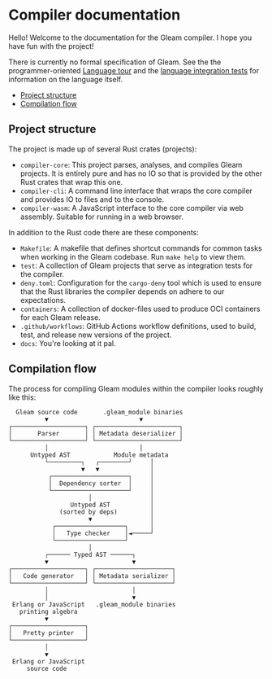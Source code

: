 # Compiler documentation

Hello! Welcome to the documentation for the Gleam compiler. I hope you have fun
with the project!

There is currently no formal specification of Gleam. See the the
programmer-oriented [Language tour][language-tour] and the [language integration
tests][language-tests] for information on the language itself.

[language-tour]: https://gleam.run/book/tour/index.html
[language-tests]: https://github.com/gleam-lang/gleam/tree/main/test/language

<!-- vscode-markdown-toc -->
* [Project structure](#Projectstructure)
* [Compilation flow](#Compilationflow)

<!-- vscode-markdown-toc-config
	numbering=false
	autoSave=true
	/vscode-markdown-toc-config -->
<!-- /vscode-markdown-toc -->

## <a name='Projectstructure'></a>Project structure

The project is made up of several Rust crates (projects):

- `compiler-core`: This project parses, analyses, and compiles Gleam projects.
  It is entirely pure and has no IO so that is provided by the other Rust crates
  that wrap this one.
- `compiler-cli`: A command line interface that wraps the core compiler and
  provides IO to files and to the console.
- `compiler-wasm`: A JavaScript interface to the core compiler via web assembly.
  Suitable for running in a web browser.

In addition to the Rust code there are these components:

- `Makefile`: A makefile that defines shortcut commands for common tasks when
  working in the Gleam codebase. Run `make help` to view them.
- `test`: A collection of Gleam projects that serve as integration tests for the
  compiler.
- `deny.toml`: Configuration for the `cargo-deny` tool which is used to ensure
  that the Rust libraries the compiler depends on adhere to our expectations.
- `containers`: A collection of docker-files used to produce OCI containers for
  each Gleam release.
- `.github/workflows`: GitHub Actions workflow definitions, used to build, test,
  and release new versions of the project.
- `docs`: You're looking at it pal.

## <a name='Compilationflow'></a>Compilation flow

The process for compiling Gleam modules within the compiler looks roughly like
this:

```text
  Gleam source code       .gleam_module binaries
          ▼                         ▼
┌────────────────────┐ ┌───────────────────────┐
│       Parser       │ │ Metadata deserializer │
└────────────────────┘ └───────────────────────┘
          │                         │
      Untyped AST            Module metadata
          └─────────┐   ┌────────┘     │
                    ▼   ▼              │
           ┌─────────────────────┐     │
           │  Dependency sorter  │     │
           └─────────────────────┘     │
                      │                │
                 Untyped AST           │
              (sorted by deps)         │
                      ▼                │
            ┌───────────────────┐      │
            │   Type checker    │◄─────┘
            └───────────────────┘
                      │
          ┌────── Typed AST ──────┐
          ▼                       ▼
┌────────────────────┐ ┌─────────────────────┐
│   Code generator   │ │ Metadata serializer │
└────────────────────┘ └─────────────────────┘
          │                       │
          │                       ▼
 Erlang or JavaScript   .gleam_module binaries
   printing algebra
          ▼
┌────────────────────┐
│   Pretty printer   │
└────────────────────┘
          │
          ▼
 Erlang or JavaScript 
     source code
```
